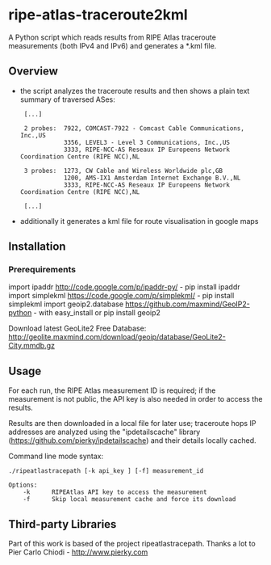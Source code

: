 ripe-atlas-traceroute2kml
=========================

A Python script which reads results from RIPE Atlas traceroute measurements (both IPv4 and IPv6) and generates a *.kml file.

Overview
--------

*  the script analyzes the traceroute results and then shows a plain text summary of traversed ASes:

        [...]
    
        2 probes:  7922, COMCAST-7922 - Comcast Cable Communications, Inc.,US
                   3356, LEVEL3 - Level 3 Communications, Inc.,US
                   3333, RIPE-NCC-AS Reseaux IP Europeens Network Coordination Centre (RIPE NCC),NL
        
        3 probes:  1273, CW Cable and Wireless Worldwide plc,GB
                   1200, AMS-IX1 Amsterdam Internet Exchange B.V.,NL
                   3333, RIPE-NCC-AS Reseaux IP Europeens Network Coordination Centre (RIPE NCC),NL
        
        [...]
* additionally it generates a kml file for route visualisation in google maps


Installation
------------

### Prerequirements

  import ipaddr http://code.google.com/p/ipaddr-py/ - pip install ipaddr
  import simplekml https://code.google.com/p/simplekml/ - pip install simplekml
  import geoip2.database https://github.com/maxmind/GeoIP2-python - with easy_install or pip install geoip2

Download latest GeoLite2 Free Database: http://geolite.maxmind.com/download/geoip/database/GeoLite2-City.mmdb.gz


Usage
-----

For each run, the RIPE Atlas measurement ID is required; if the measurement is not public, the API key is also needed in order to access the results.

Results are then downloaded in a local file for later use; traceroute hops IP addresses are analyzed using the "ipdetailscache" library (https://github.com/pierky/ipdetailscache) and their details locally cached.


Command line mode syntax:

    ./ripeatlastracepath [-k api_key ] [-f] measurement_id
    
    Options:
        -k      RIPEAtlas API key to access the measurement
        -f      Skip local measurement cache and force its download

Third-party Libraries
---------------------
Part of this work is based of the project ripeatlastracepath. Thanks a lot to Pier Carlo Chiodi - http://www.pierky.com





